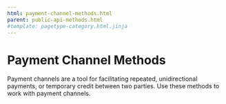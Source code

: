 ```yaml
---
html: payment-channel-methods.html
parent: public-api-methods.html
#template: pagetype-category.html.jinja
---
```

# Payment Channel Methods

Payment channels are a tool for facilitating repeated, unidirectional payments, or temporary credit between two parties. Use these methods to work with payment channels.
